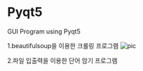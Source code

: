 # Pyqt5
GUI Program using Pyqt5

1.beautifulsoup을 이용한 크롤링 프로그램
![pic](https://user-images.githubusercontent.com/38308286/71537916-4341a500-2966-11ea-816b-0ea65ca3fe61.PNG)


2.파일 입출력을 이용한 단어 암기 프로그램

